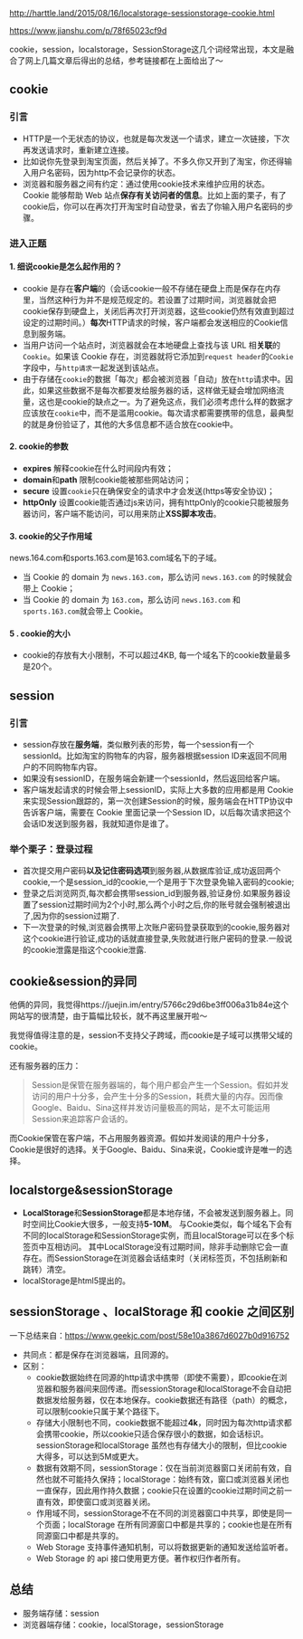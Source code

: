 http://harttle.land/2015/08/16/localstorage-sessionstorage-cookie.html

https://www.jianshu.com/p/78f65023cf9d

cookie，session，localstorage，SessionStorage这几个词经常出现，本文是融合了网上几篇文章后得出的总结，参考链接都在上面给出了～



## cookie

### 引言

+ HTTP是一个无状态的协议，也就是每次发送一个请求，建立一次链接，下次再发送请求时，重新建立连接。
+ 比如说你先登录到淘宝页面，然后关掉了。不多久你又开到了淘宝，你还得输入用户名密码，因为http不会记录你的状态。
+ 浏览器和服务器之间有约定：通过使用cookie技术来维护应用的状态。 Cookie 能够帮助 Web 站点**保存有关访问者的信息**。比如上面的栗子，有了cookie后，你可以在再次打开淘宝时自动登录，省去了你输入用户名密码的步骤。



### 进入正题

#### 1. 细说cookie是怎么起作用的？

+  cookie 是存在**客户端**的（会话cookie一般不存储在硬盘上而是保存在内存里，当然这种行为并不是规范规定的。若设置了过期时间，浏览器就会把cookie保存到硬盘上，关闭后再次打开浏览器，这些cookie仍然有效直到超过设定的过期时间。）**每次**HTTP请求的时候，客户端都会发送相应的Cookie信息到服务端。
+ 当用户访问一个站点时，浏览器就会在本地硬盘上查找与该 URL 相**关联**的 `Cookie`。如果该 Cookie 存在，浏览器就将它添加到`request header`的`Cookie`字段中，与`http请求`一起发送到该站点。
+ 由于存储在`cookie`的数据「每次」都会被浏览器「自动」放在`http`请求中。因此，如果这些数据不是每次都要发给服务器的话，这样做无疑会增加网络流量，这也是cookie的缺点之一。为了避免这点，我们必须考虑什么样的数据才应该放在`cookie`中，而不是滥用cookie。每次请求都需要携带的信息，最典型的就是身份验证了，其他的大多信息都不适合放在cookie中。



#### 2. cookie的参数

+ **expires**  解释cookie在什么时间段内有效；
+ **domain**和**path**  限制cookie能被那些网站访问；
+ **secure**  设置`cookie`只在确保安全的请求中才会发送(https等安全协议)；
+ **httpOnly**  设置cookie能否通过js来访问，拥有httpOnly的cookie只能被服务器访问，客户端不能访问，可以用来防止**XSS脚本攻击**。



#### 3. cookie的父子作用域

news.164.com和sports.163.com是163.com域名下的子域。

+ 当 Cookie 的 domain 为 `news.163.com`，那么访问 `news.163.com` 的时候就会带上 Cookie；
+ 当 Cookie 的 domain 为 `163.com`，那么访问 `news.163.com` 和 `sports.163.com`就会带上 Cookie。



#### 5 . cookie的大小

+ cookie的存放有大小限制，不可以超过4KB, 每一个域名下的cookie数量最多是20个。





## session

### 引言

- session存放在**服务端**，类似散列表的形势，每一个session有一个sessionId。比如淘宝的购物车的内容，服务器根据session ID来返回不同用户的不同购物车内容。
- 如果没有sessionID，在服务端会新建一个sessionId，然后返回给客户端。
- 客户端发起请求的时候会带上sessionID，实际上大多数的应用都是用 Cookie 来实现Session跟踪的，第一次创建Session的时候，服务端会在HTTP协议中告诉客户端，需要在 Cookie 里面记录一个Session ID，以后每次请求把这个会话ID发送到服务器，我就知道你是谁了。



### 举个栗子：登录过程

- 首次提交用户密码**以及记住密码选项**到服务器,从数据库验证,成功返回两个cookie,一个是session_id的cookie,一个是用于下次登录免输入密码的cookie;
- 登录之后浏览网页,每次都会携带session_id到服务器,验证身份.如果服务器设置了session过期时间为2个小时,那么两个小时之后,你的账号就会强制被退出了,因为你的session过期了.
- 下一次登录的时候,浏览器会携带上次账户密码登录获取到的cookie,服务器对这个cookie进行验证,成功的话就直接登录,失败就进行账户密码的登录.一般说的cookie泄露是指这个cookie泄露.



## cookie&session的异同

他俩的异同，我觉得https://juejin.im/entry/5766c29d6be3ff006a31b84e这个网站写的很清楚，由于篇幅比较长，就不再这里展开啦～

我觉得值得注意的是，session不支持父子跨域，而cookie是子域可以携带父域的cookie。

还有服务器的压力：

> Session是保管在服务器端的，每个用户都会产生一个Session。假如并发访问的用户十分多，会产生十分多的Session，耗费大量的内存。因而像Google、Baidu、Sina这样并发访问量极高的网站，是不太可能运用Session来追踪客户会话的。

而Cookie保管在客户端，不占用服务器资源。假如并发阅读的用户十分多，Cookie是很好的选择。关于Google、Baidu、Sina来说，Cookie或许是唯一的选择。



## localstorge&sessionStorage

+ **LocalStorage**和**SessionStorage**都是本地存储，不会被发送到服务器上。同时空间比Cookie大很多，一般支持**5-10M**。 与Cookie类似，每个域名下会有不同的localStorage和SessionStorage实例，而且localStorage可以在多个标签页中互相访问。 其中LocalStorage没有过期时间，除非手动删除它会一直存在。而SessionStorage在浏览器会话结束时（关闭标签页，不包括刷新和跳转）清空。
+ localStorage是html5提出的。



## sessionStorage 、localStorage 和 cookie 之间区别

一下总结来自：https://www.geekjc.com/post/58e10a3867d6027b0d916752

+ 共同点：都是保存在浏览器端，且同源的。
+ 区别：
  + cookie数据始终在同源的http请求中携带（即使不需要），即cookie在浏览器和服务器间来回传递。而sessionStorage和localStorage不会自动把数据发给服务器，仅在本地保存。cookie数据还有路径（path）的概念，可以限制cookie只属于某个路径下。
  + 存储大小限制也不同，cookie数据不能超过**4k**，同时因为每次http请求都会携带cookie，所以cookie只适合保存很小的数据，如会话标识。sessionStorage和localStorage 虽然也有存储大小的限制，但比cookie大得多，可以达到5M或更大。
  + 数据有效期不同，sessionStorage：仅在当前浏览器窗口关闭前有效，自然也就不可能持久保持；localStorage：始终有效，窗口或浏览器关闭也一直保存，因此用作持久数据；cookie只在设置的cookie过期时间之前一直有效，即使窗口或浏览器关闭。
  + 作用域不同，sessionStorage不在不同的浏览器窗口中共享，即使是同一个页面；localStorage 在所有同源窗口中都是共享的；cookie也是在所有同源窗口中都是共享的。
  + Web Storage 支持事件通知机制，可以将数据更新的通知发送给监听者。
  + Web Storage 的 api 接口使用更方便。著作权归作者所有。





## 总结

- 服务端存储：session
- 浏览器端存储：cookie，localStorage，sessionStorage